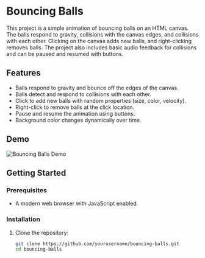 # Bouncing Balls

This project is a simple animation of bouncing balls on an HTML canvas. The balls respond to gravity, collisions with the canvas edges, and collisions with each other. Clicking on the canvas adds new balls, and right-clicking removes balls. The project also includes basic audio feedback for collisions and can be paused and resumed with buttons.

## Features

- Balls respond to gravity and bounce off the edges of the canvas.
- Balls detect and respond to collisions with each other.
- Click to add new balls with random properties (size, color, velocity).
- Right-click to remove balls at the click location.
- Pause and resume the animation using buttons.
- Background color changes dynamically over time.

## Demo

![Bouncing Balls Demo](demo.gif)

## Getting Started

### Prerequisites

- A modern web browser with JavaScript enabled.

### Installation

1. Clone the repository:
   ```bash
   git clone https://github.com/yourusername/bouncing-balls.git
   cd bouncing-balls
